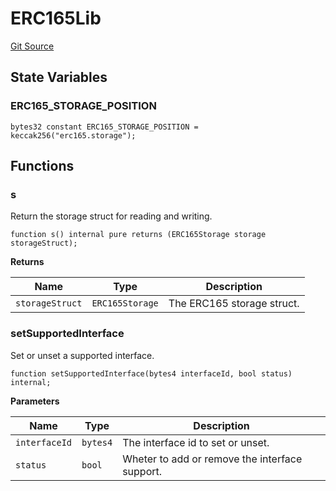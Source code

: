 # ERC165Lib
[Git Source](https://github.com/thrackle-io/rules-protocol/blob/2738cf9716e0fddfad4df13fdb6486b5987af931/src/diamond/implementations/ERC165/ERC165Lib.sol)


## State Variables
### ERC165_STORAGE_POSITION

```solidity
bytes32 constant ERC165_STORAGE_POSITION = keccak256("erc165.storage");
```


## Functions
### s

Return the storage struct for reading and writing.


```solidity
function s() internal pure returns (ERC165Storage storage storageStruct);
```
**Returns**

|Name|Type|Description|
|----|----|-----------|
|`storageStruct`|`ERC165Storage`|The ERC165 storage struct.|


### setSupportedInterface

Set or unset a supported interface.


```solidity
function setSupportedInterface(bytes4 interfaceId, bool status) internal;
```
**Parameters**

|Name|Type|Description|
|----|----|-----------|
|`interfaceId`|`bytes4`|The interface id to set or unset.|
|`status`|`bool`|Wheter to add or remove the interface support.|


